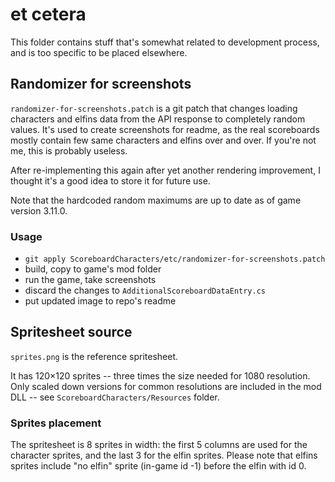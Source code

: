 # et cetera
This folder contains stuff that's somewhat related to development process, and is too specific to be placed elsewhere.

## Randomizer for screenshots
`randomizer-for-screenshots.patch` is a git patch that changes loading characters and elfins data from the API response to completely random values. It's used to create screenshots for readme, as the real scoreboards mostly contain few same characters and elfins over and over. If you're not me, this is probably useless.

After re-implementing this again after yet another rendering improvement, I thought it's a good idea to store it for future use.

Note that the hardcoded random maximums are up to date as of game version 3.11.0.

### Usage
- `git apply ScoreboardCharacters/etc/randomizer-for-screenshots.patch`
- build, copy to game's mod folder
- run the game, take screenshots
- discard the changes to `AdditionalScoreboardDataEntry.cs`
- put updated image to repo's readme

## Spritesheet source
`sprites.png` is the reference spritesheet.

It has 120×120 sprites -- three times the size needed for 1080 resolution. Only scaled down versions for common resolutions are included in the mod DLL -- see `ScoreboardCharacters/Resources` folder.

### Sprites placement
The spritesheet is 8 sprites in width: the first 5 columns are used for the character sprites, and the last 3 for the elfin sprites. Please note that elfins sprites include "no elfin" sprite (in-game id -1) before the elfin with id 0.
